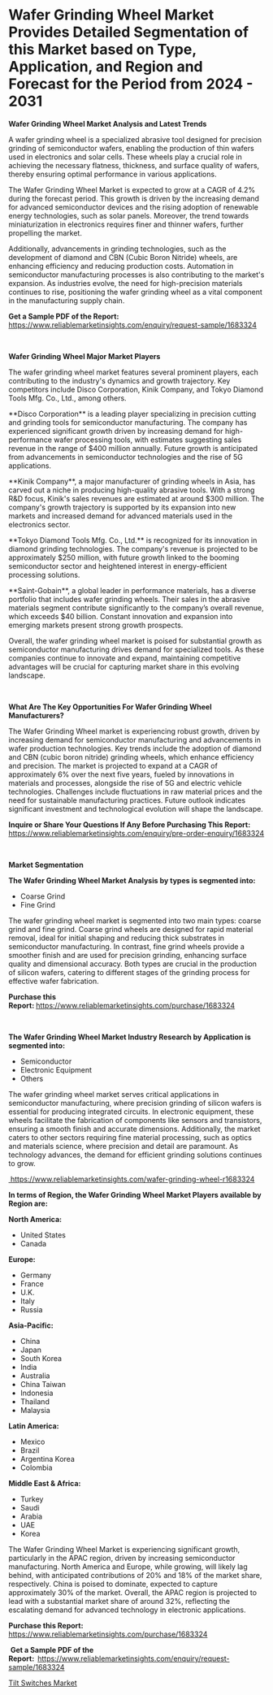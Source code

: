 <p><h1>Wafer Grinding Wheel Market Provides Detailed Segmentation of this Market based on Type, Application, and Region and Forecast for the Period from 2024 - 2031</h1></p><p><strong>Wafer Grinding Wheel Market Analysis and Latest Trends</strong></p>
<p><p>A wafer grinding wheel is a specialized abrasive tool designed for precision grinding of semiconductor wafers, enabling the production of thin wafers used in electronics and solar cells. These wheels play a crucial role in achieving the necessary flatness, thickness, and surface quality of wafers, thereby ensuring optimal performance in various applications.</p><p>The Wafer Grinding Wheel Market is expected to grow at a CAGR of 4.2% during the forecast period. This growth is driven by the increasing demand for advanced semiconductor devices and the rising adoption of renewable energy technologies, such as solar panels. Moreover, the trend towards miniaturization in electronics requires finer and thinner wafers, further propelling the market.</p><p>Additionally, advancements in grinding technologies, such as the development of diamond and CBN (Cubic Boron Nitride) wheels, are enhancing efficiency and reducing production costs. Automation in semiconductor manufacturing processes is also contributing to the market's expansion. As industries evolve, the need for high-precision materials continues to rise, positioning the wafer grinding wheel as a vital component in the manufacturing supply chain.</p></p>
<p><strong>Get a Sample PDF of the Report:&nbsp;</strong> <a href="https://www.reliablemarketinsights.com/enquiry/request-sample/1683324?utm_campaign=1894&utm_medium=2&utm_source=Github&utm_content=ia&utm_term=30122024&utm_id=wafer-grinding-wheel">https://www.reliablemarketinsights.com/enquiry/request-sample/1683324</a></p>
<p>&nbsp;</p>
<p><strong>Wafer Grinding Wheel Major Market Players</strong></p>
<p><p>The wafer grinding wheel market features several prominent players, each contributing to the industry's dynamics and growth trajectory. Key competitors include Disco Corporation, Kinik Company, and Tokyo Diamond Tools Mfg. Co., Ltd., among others.</p><p>**Disco Corporation** is a leading player specializing in precision cutting and grinding tools for semiconductor manufacturing. The company has experienced significant growth driven by increasing demand for high-performance wafer processing tools, with estimates suggesting sales revenue in the range of $400 million annually. Future growth is anticipated from advancements in semiconductor technologies and the rise of 5G applications.</p><p>**Kinik Company**, a major manufacturer of grinding wheels in Asia, has carved out a niche in producing high-quality abrasive tools. With a strong R&D focus, Kinik's sales revenues are estimated at around $300 million. The company's growth trajectory is supported by its expansion into new markets and increased demand for advanced materials used in the electronics sector.</p><p>**Tokyo Diamond Tools Mfg. Co., Ltd.** is recognized for its innovation in diamond grinding technologies. The company's revenue is projected to be approximately $250 million, with future growth linked to the booming semiconductor sector and heightened interest in energy-efficient processing solutions.</p><p>**Saint-Gobain**, a global leader in performance materials, has a diverse portfolio that includes wafer grinding wheels. Their sales in the abrasive materials segment contribute significantly to the company’s overall revenue, which exceeds $40 billion. Constant innovation and expansion into emerging markets present strong growth prospects.</p><p>Overall, the wafer grinding wheel market is poised for substantial growth as semiconductor manufacturing drives demand for specialized tools. As these companies continue to innovate and expand, maintaining competitive advantages will be crucial for capturing market share in this evolving landscape.</p></p>
<p>&nbsp;</p>
<p><strong>What Are The Key Opportunities For Wafer Grinding Wheel Manufacturers?</strong></p>
<p><p>The Wafer Grinding Wheel market is experiencing robust growth, driven by increasing demand for semiconductor manufacturing and advancements in wafer production technologies. Key trends include the adoption of diamond and CBN (cubic boron nitride) grinding wheels, which enhance efficiency and precision. The market is projected to expand at a CAGR of approximately 6% over the next five years, fueled by innovations in materials and processes, alongside the rise of 5G and electric vehicle technologies. Challenges include fluctuations in raw material prices and the need for sustainable manufacturing practices. Future outlook indicates significant investment and technological evolution will shape the landscape.</p></p>
<p><strong>Inquire or Share Your Questions If Any Before Purchasing This Report:</strong> <a href="https://www.reliablemarketinsights.com/enquiry/pre-order-enquiry/1683324?utm_campaign=1894&utm_medium=2&utm_source=Github&utm_content=ia&utm_term=30122024&utm_id=wafer-grinding-wheel">https://www.reliablemarketinsights.com/enquiry/pre-order-enquiry/1683324</a></p>
<p>&nbsp;</p>
<p><strong>Market Segmentation</strong></p>
<p><strong>The Wafer Grinding Wheel Market Analysis by types is segmented into:</strong></p>
<p><ul><li>Coarse Grind</li><li>Fine Grind</li></ul></p>
<p><p>The wafer grinding wheel market is segmented into two main types: coarse grind and fine grind. Coarse grind wheels are designed for rapid material removal, ideal for initial shaping and reducing thick substrates in semiconductor manufacturing. In contrast, fine grind wheels provide a smoother finish and are used for precision grinding, enhancing surface quality and dimensional accuracy. Both types are crucial in the production of silicon wafers, catering to different stages of the grinding process for effective wafer fabrication.</p></p>
<p><strong>Purchase this Report:&nbsp;</strong><a href="https://www.reliablemarketinsights.com/purchase/1683324?utm_campaign=1894&utm_medium=2&utm_source=Github&utm_content=ia&utm_term=30122024&utm_id=wafer-grinding-wheel">https://www.reliablemarketinsights.com/purchase/1683324</a></p>
<p>&nbsp;</p>
<p><strong>The Wafer Grinding Wheel Market Industry Research by Application is segmented into:</strong></p>
<p><ul><li>Semiconductor</li><li>Electronic Equipment</li><li>Others</li></ul></p>
<p><p>The wafer grinding wheel market serves critical applications in semiconductor manufacturing, where precision grinding of silicon wafers is essential for producing integrated circuits. In electronic equipment, these wheels facilitate the fabrication of components like sensors and transistors, ensuring a smooth finish and accurate dimensions. Additionally, the market caters to other sectors requiring fine material processing, such as optics and materials science, where precision and detail are paramount. As technology advances, the demand for efficient grinding solutions continues to grow.</p></p>
<p><a href="https://www.reliablemarketinsights.com/wafer-grinding-wheel-r1683324?utm_campaign=1894&utm_medium=2&utm_source=Github&utm_content=ia&utm_term=30122024&utm_id=wafer-grinding-wheel">&nbsp;https://www.reliablemarketinsights.com/wafer-grinding-wheel-r1683324</a></p>
<p><strong>In terms of Region, the Wafer Grinding Wheel Market Players available by Region are:</strong></p>
<p>
    <p> <strong> North America: </strong>
        <ul>
            <li>United States</li>
            <li>Canada</li>
        </ul>
        </p> 
    <p> <strong> Europe: </strong>
        <ul>
            <li>Germany</li>
            <li>France</li>
            <li>U.K.</li>
            <li>Italy</li>
            <li>Russia</li>
        </ul>
        </p> 
    <p> <strong> Asia-Pacific: </strong>
        <ul>
            <li>China</li>
            <li>Japan</li>
            <li>South Korea</li>
            <li>India</li>
            <li>Australia</li>
            <li>China Taiwan</li>
            <li>Indonesia</li>
            <li>Thailand</li>
            <li>Malaysia</li>
        </ul>
        </p> 
    <p> <strong> Latin America: </strong>
        <ul>
            <li>Mexico</li>
            <li>Brazil</li>
            <li>Argentina Korea</li>
            <li>Colombia</li>
        </ul>
        </p> 
    <p> <strong> Middle East & Africa: </strong>
        <ul>
            <li>Turkey</li>
            <li>Saudi</li>
            <li>Arabia</li>
            <li>UAE</li>
            <li>Korea</li>
        </ul>
    </p>
    </p>
<p><p>The Wafer Grinding Wheel Market is experiencing significant growth, particularly in the APAC region, driven by increasing semiconductor manufacturing. North America and Europe, while growing, will likely lag behind, with anticipated contributions of 20% and 18% of the market share, respectively. China is poised to dominate, expected to capture approximately 30% of the market. Overall, the APAC region is projected to lead with a substantial market share of around 32%, reflecting the escalating demand for advanced technology in electronic applications.</p></p>
<p><strong>Purchase this Report: </strong><a href="https://www.reliablemarketinsights.com/purchase/1683324?utm_campaign=1894&utm_medium=2&utm_source=Github&utm_content=ia&utm_term=30122024&utm_id=wafer-grinding-wheel">https://www.reliablemarketinsights.com/purchase/1683324</a></p>
<p>&nbsp;<strong>Get a Sample PDF of the Report:&nbsp;&nbsp;</strong><a href="https://www.reliablemarketinsights.com/enquiry/request-sample/1683324?utm_campaign=1894&utm_medium=2&utm_source=Github&utm_content=ia&utm_term=30122024&utm_id=wafer-grinding-wheel">https://www.reliablemarketinsights.com/enquiry/request-sample/1683324</a></p>
<p><strong></strong></p>
<p><p><a href="https://github.com/marloy8/Market-Research-Report-List-6/blob/main/tilt-switches-market.md?utm_campaign=1894&utm_medium=2&utm_source=Github&utm_content=ia&utm_term=30122024&utm_id=wafer-grinding-wheel">Tilt Switches Market</a></p></p>